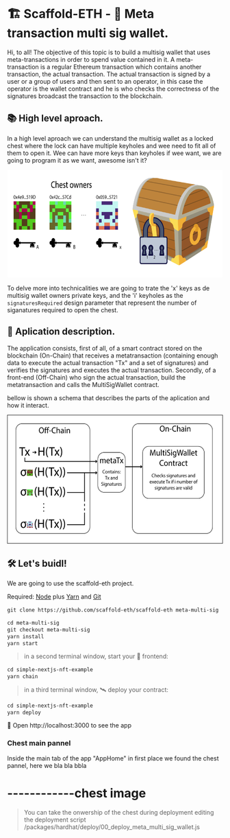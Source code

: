 # 🏗 Scaffold-ETH - 🔑 Meta transaction multi sig wallet.


Hi, to all! The objective of this topic is to build a multisig wallet that uses meta-transactions in order to spend value contained in it. A meta-transaction is a regular Ethereum transaction which contains another transaction, the actual transaction. The actual transaction is signed by a user or a group of users and then sent to an operator, in this case the operator is the wallet contract and he is who checks the correctness of the signatures broadcast the transaction to the blockchain.

## 📚 High level aproach.

In a high level aproach we can understand the multisig wallet as a locked chest where the lock can have multiple keyholes and wee need to fit all of them to open it. Wee can have more keys than keyholes if wee want, we are going to program it as we want, awesome isn't it?

<p align="center" >
 <img height="250" src="img/high-level-abstraction.png">
</p>

To delve more into technicalities we are going to trate the 'x' keys as de multisig wallet owners private keys, and the 'i' keyholes as the `signaturesRequired` design parameter that represent the number of siganatures required to open the chest.

## 🧠 Aplication description.

The application consists, first of all, of a smart contract stored on the blockchain (On-Chain) that receives a metatransaction (containing enough data to execute the actual transaction "Tx" and a set of signatures) and verifies the signatures and executes the actual transaction.
Secondly, of a front-end (Off-Chain) who sign the actual transaction, build the metatransaction and calls the MultiSigWallet contract.

bellow is shown a schema that describes the parts of the aplication and how it interact.

<p align="center" >
 <img height="300" src="img/aplication-schema.png">
</p>

## 🛠 Let's buidl!

We are going to use the scaffold-eth project.

Required: [Node](https://nodejs.org/en/) plus [Yarn](https://classic.yarnpkg.com/lang/en/docs/install/) and [Git](https://git-scm.com/downloads)

```
git clone https://github.com/scaffold-eth/scaffold-eth meta-multi-sig
```
```
cd meta-multi-sig
git checkout meta-multi-sig
yarn install
yarn start
```

> in a second terminal window, start your 📱 frontend:

```
cd simple-nextjs-nft-example
yarn chain
```

> in a third terminal window, 🛰 deploy your contract:

```
cd simple-nextjs-nft-example
yarn deploy
```

📱 Open http://localhost:3000 to see the app

### Chest main pannel

Inside the main tab of the app "AppHome" in first place we found the chest pannel, here we bla bla bbla

# ------------chest image

> You can take the onwership of the chest during deployment editing the deployment script  /packages/hardhat/deploy/00_deploy_meta_multi_sig_wallet.js


